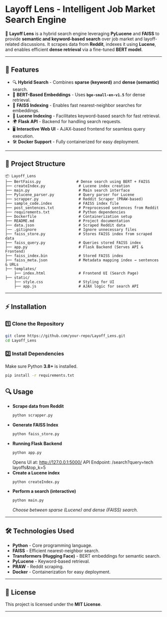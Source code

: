 # Layoff Lens - Intelligent Job Market Search Engine

🚀 **Layoff Lens** is a hybrid search engine leveraging **PyLucene** and **FAISS** to provide **semantic and keyword-based search** over job market and layoff-related discussions. It scrapes data from **Reddit**, indexes it using **Lucene**, and enables efficient **dense retrieval** via a fine-tuned **BERT model**.

---

## **🚀 Features**
- 🔍 **Hybrid Search** - Combines **sparse (keyword)** and **dense (semantic)** search.
- 🤖 **BERT-Based Embeddings** - Uses **`bge-small-en-v1.5`** for dense retrieval.
- 🔗 **FAISS Indexing** - Enables fast nearest-neighbor searches for embeddings.
- 📜 **Lucene Indexing** - Facilitates keyword-based search for fast retrieval.
- 🌍 **Flask API** - Backend for handling search requests.
- 🖥 **Interactive Web UI** - AJAX-based frontend for seamless query execution.
- 🛠 **Docker Support** - Fully containerized for easy deployment.

---

## **📂 Project Structure**
```
📦 Layoff_Lens
├── BertFaiss.py                # Dense search using BERT + FAISS
├── createIndex.py               # Lucene index creation
├── main.py                      # Main search interface
├── Pylucene_parser.py           # Query parser for Lucene
├── scrapper.py                  # Reddit Scraper (PRAW-based)
├── sample_code.index            # FAISS index file
├── post_sentences.txt           # Preprocessed sentences from Reddit
├── requirements.txt             # Python dependencies
├── Dockerfile                   # Containerization setup
├── README.md                    # Project documentation
├── data.json                    # Scraped Reddit data
|── .gitignore                   # Ignore unnecessary files
├── faiss_store.py               # Stores FAISS index from scraped data
├── faiss_query.py               # Queries stored FAISS index
├── app.py                       # Flask Backend (Serves API & Frontend)
├── faiss_index.bin              # Stored FAISS index
├── faiss_meta.json              # Metadata mapping index → sentences & URLs
├── templates/
    ├── index.html               # Frontend UI (Search Page)
├── static/
    ├── style.css                # Styling for UI
    ├── app.js                   # AJAX logic for search API
```

---

## **⚡ Installation**
### **1️⃣ Clone the Repository**
```sh
git clone https://github.com/your-repo/Layoff_Lens.git
cd Layoff_Lens
```

### **2️⃣ Install Dependencies**
Make sure Python **3.8+** is installed.
```sh
pip install -r requirements.txt
```

## **🔍 Usage**
- **Scrape data from Reddit**
  ```sh
  python scrapper.py
  ```
- **Generate FAISS Index**
  ```sh
  python faiss_store.py
  ```
- **Running Flask Backend**
  ```sh
  python app.py
  ```
  Opens UI at: http://127.0.0.1:5000/
  API Endpoint: /search?query=tech layoffs&top_k=5
- **Create a Lucene index**
  ```sh
  python createIndex.py
  ```
- **Perform a search (interactive)**
  ```sh
  python main.py
  ```
  _Choose between sparse (Lucene) and dense (FAISS) search._

---

## **🛠 Technologies Used**
- **Python** - Core programming language.
- **FAISS** - Efficient nearest-neighbor search.
- **Transformers (Hugging Face)** - BERT embeddings for semantic search.
- **PyLucene** - Keyword-based retrieval.
- **PRAW** - Reddit scraping.
- **Docker** - Containerization for easy deployment.

---

## **📜 License**
This project is licensed under the **MIT License**.

---
